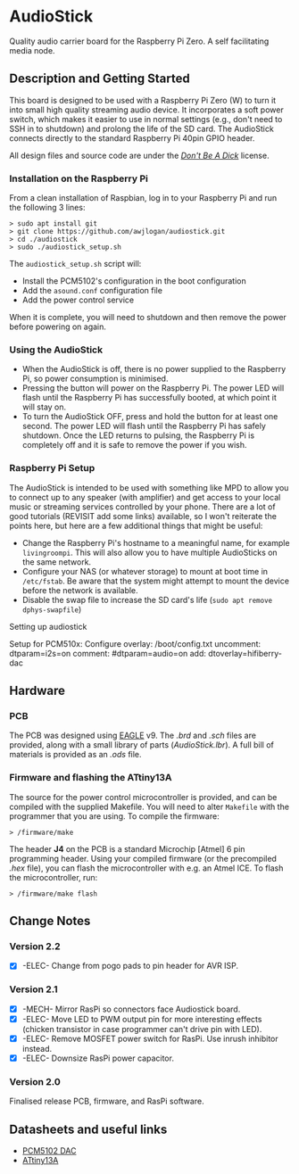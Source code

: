 # AudioStick

Quality audio carrier board for the Raspberry Pi Zero. A self facilitating media node.

## Description and Getting Started

This board is designed to be used with a Raspberry Pi Zero (W) to turn it into small high quality streaming audio device. It incorporates a soft power switch, which makes it easier to use in normal settings (e.g., don't need to SSH in to shutdown) and prolong the life of the SD card. The AudioStick connects directly to the standard Raspberry Pi 40pin GPIO header.

All design files and source code are under the [_Don't Be A Dick_][dbad-github] license.

### Installation on the Raspberry Pi

From a clean installation of Raspbian, log in to your Raspberry Pi and run the following 3 lines:

```shell
> sudo apt install git
> git clone https://github.com/awjlogan/audiostick.git
> cd ./audiostick
> sudo ./audiostick_setup.sh
```

The `audiostick_setup.sh` script will:
 - Install the PCM5102's configuration in the boot configuration
 - Add the `asound.conf` configuration file
 - Add the power control service

When it is complete, you will need to shutdown and then remove the power before powering on again.

### Using the AudioStick

 - When the AudioStick is off, there is no power supplied to the Raspberry Pi, so power consumption is minimised.
 - Pressing the button will power on the Raspberry Pi. The power LED will flash until the Raspberry Pi has successfully booted, at which point it will stay on.
 - To turn the AudioStick OFF, press and hold the button for at least one second. The power LED will flash until the Raspberry Pi has safely shutdown. Once the LED returns to pulsing, the Raspberry Pi is completely off and it is safe to remove the power if you wish.

### Raspberry Pi Setup

The AudioStick is intended to be used with something like MPD to allow you to connect up to any speaker (with amplifier) and get access to your local music or streaming services controlled by your phone. There are a lot of good tutorials (REVISIT add some links) available, so I won't reiterate the points here, but here are a few additional things that might be useful:

 - Change the Raspberry Pi's hostname to a meaningful name, for example `livingroompi`. This will also allow you to have multiple AudioSticks on the same network.
 - Configure your NAS (or whatever storage) to mount at boot time in `/etc/fstab`. Be aware that the system might attempt to mount the device before the network is available.
 - Disable the swap file to increase the SD card's life (`sudo apt remove dphys-swapfile`)

Setting up audiostick

Setup for PCM510x:
Configure overlay: /boot/config.txt
uncomment: dtparam=i2s=on
comment: #dtparam=audio=on
add: dtoverlay=hifiberry-dac


## Hardware

### PCB

The PCB was designed using [EAGLE][eagle-web] v9. The *.brd* and *.sch* files are provided, along with a small library of parts (*AudioStick.lbr*). A full bill of materials is provided as an *.ods* file.

### Firmware and flashing the ATtiny13A

The source for the power control microcontroller is provided, and can be compiled with the supplied Makefile. You will need to alter `Makefile` with the programmer that you are using. To compile the firmware:

`> /firmware/make`

The header **J4** on the PCB is a standard Microchip \[Atmel\] 6 pin programming header. Using your compiled firmware (or the precompiled *.hex* file), you can flash the microcontroller with e.g. an Atmel ICE. To flash the microcontroller, run:

`> /firmware/make flash`

## Change Notes

### Version 2.2

 - [x] -ELEC- Change from pogo pads to pin header for AVR ISP.

### Version 2.1

 - [x] -MECH- Mirror RasPi so connectors face Audiostick board.
 - [x] -ELEC- Move LED to PWM output pin for more interesting effects (chicken transistor in case programmer can't drive pin with LED).
 - [x] -ELEC- Remove MOSFET power switch for RasPi. Use inrush inhibitor instead.
 - [x] -ELEC- Downsize RasPi power capacitor.

### Version 2.0

Finalised release PCB, firmware, and RasPi software.

## Datasheets and useful links

- [PCM5102 DAC][pcm5102-datasheet]
- [ATtiny13A][attiny13-datasheet]

[dbad-github]: https://github.com/philsturgeon/dbad
[eagle-web]: https://www.autodesk.com/products/eagle/overview
[pcm5102-datasheet]: http://www.ti.com/product/PCM5102
[attiny13-datasheet]: https://www.microchip.com/wwwproducts/en/ATTINY13A
